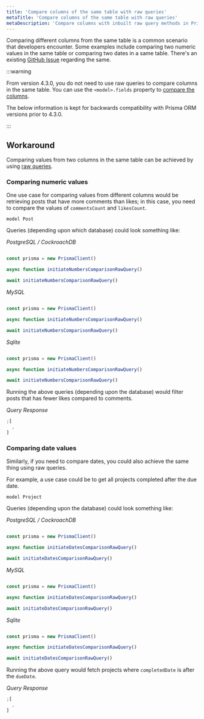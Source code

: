 ```yaml
---
title: 'Compare columns of the same table with raw queries'
metaTitle: 'Compare columns of the same table with raw queries'
metaDescription: 'Compare columns with inbuilt raw query methods in Prisma'
---
```


Comparing different columns from the same table is a common scenario that developers encounter. Some examples include comparing two numeric values in the same table or comparing two dates in a same table. There's an existing [GitHub Issue](https://github.com/prisma/prisma/issues/5048) regarding the same.

:::warning

From version 4.3.0, you do not need to use raw queries to compare columns in the same table. You can use the `<model>.fields` property to [compare the columns](/orm/reference/prisma-client-reference#compare-columns-in-the-same-table).

The below information is kept for backwards compatibility with Prisma ORM versions prior to 4.3.0.

:::

## Workaround

Comparing values from two columns in the same table can be achieved by using [raw queries](/orm/prisma-client/using-raw-sql/raw-queries).

### Comparing numeric values

One use case for comparing values from different columns would be retrieving posts that have more comments than likes; in this case, you need to compare the values of `commentsCount` and `likesCount`.

```prisma
model Post 
```

Queries (depending upon which database) could look something like:

_PostgreSQL / CockroachDB_

```js

const prisma = new PrismaClient()

async function initiateNumbersComparisonRawQuery() 

await initiateNumbersComparisonRawQuery()
```

_MySQL_

```js

const prisma = new PrismaClient()

async function initiateNumbersComparisonRawQuery() 

await initiateNumbersComparisonRawQuery()
```

_Sqlite_

```js

const prisma = new PrismaClient()

async function initiateNumbersComparisonRawQuery() 

await initiateNumbersComparisonRawQuery()
```

Running the above queries (depending upon the database) would filter posts that has fewer likes compared to comments.

_Query Response_

```js
;[
  ,
]
```

### Comparing date values

Similarly, if you need to compare dates, you could also achieve the same thing using raw queries.

For example, a use case could be to get all projects completed after the due date.

```prisma
model Project 
```

Queries (depending upon the database) could look something like:

_PostgreSQL / CockroachDB_

```js

const prisma = new PrismaClient()

async function initiateDatesComparisonRawQuery() 

await initiateDatesComparisonRawQuery()
```

_MySQL_

```js

const prisma = new PrismaClient()

async function initiateDatesComparisonRawQuery() 

await initiateDatesComparisonRawQuery()
```

_Sqlite_

```js

const prisma = new PrismaClient()

async function initiateDatesComparisonRawQuery() 

await initiateDatesComparisonRawQuery()
```

Running the above query would fetch projects where `completedDate` is after the `dueDate`.

_Query Response_

```js
;[
  ,
]
```